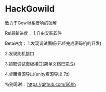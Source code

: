 # HackGowild
致力于Gowild系音响的破解

Rel最新进度：
1.自由安装软件

Beta进度：
1.发现调试面板(已经完成密码机的开发)

2.发现刷机接口

3.抓取调试面板接口(简单文档已完成)

4.桌面资源导出(unity资源导出.7z)

特别鸣谢：
https://github.com/66hh
